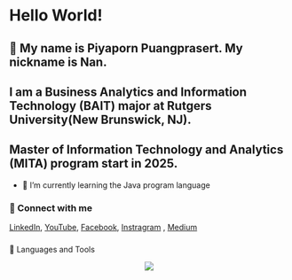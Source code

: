 # Hello World! 
## 👋 My name is Piyaporn Puangprasert. My nickname is Nan.
## I am a Business Analytics and Information Technology (BAIT) major at Rutgers University(New Brunswick, NJ).
## Master of Information Technology and Analytics (MITA) program start in 2025.

- 🌱 I’m currently learning the Java program language 

### 🤝 Connect with me <br>
[LinkedIn](https://www.linkedin.com/in/piyapornp/), [YouTube](https://www.youtube.com/@nanny2277), [Facebook](https://www.facebook.com/nanPiyapornPP), [Instragram](https://www.instagram.com/puangprasert_nan/) , [Medium](https://medium.com/@piyapornp) 

### 


🧠 Languages and Tools
<p align="center">
  <a href="https://skillicons.dev">
    <img src="https://skillicons.dev/icons?i=s,html,css,py,r,react" />
  </a>
</p>

